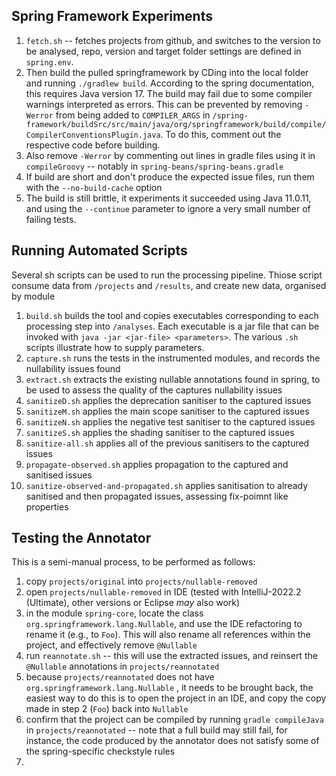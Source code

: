 ## Spring Framework Experiments

1. `fetch.sh` -- fetches projects from github, and switches to the version to be analysed, repo,  version and target folder settings are defined in `spring.env`. 
2. Then build the pulled springframework by CDing into the local folder and running `./gradlew build`. According to the spring documentation, this requires Java version 17. The build may fail due to some compiler warnings interpreted as errors. This can be prevented by removing `-Werror` from being added to `COMPILER_ARGS` in `/spring-framework/buildSrc/src/main/java/org/springframework/build/compile/CompilerConventionsPlugin.java`. To do this, comment out the respective code before building. 
3. Also remove `-Werror` by commenting out lines in gradle files using it in `compileGroovy` -- notably in `spring-beans/spring-beans.gradle`
4. If build are short and don't produce the expected issue files, run them with the `--no-build-cache` option
3. The build is still brittle, it experiments it succeeded using Java 11.0.11, and using the `--continue` parameter to ignore a very small number of failing tests. 

## Running Automated Scripts

Several sh scripts can be used to run the processing pipeline. Thiose script consume data from `/projects` and `/results`, and create new data, organised by module

1. `build.sh` builds the tool and copies executables corresponding to each processing step into `/analyses`. Each executable is a jar file that can be invoked with `java -jar <jar-file> <parameters>`. The various `.sh` scripts illustrate how to supply parameters.
2. `capture.sh` runs the tests in the instrumented modules, and records the nullability issues found
3. `extract.sh` extracts the existing nullable annotations found in spring, to be used to assess the quality of the captures nullability issues
4. `sanitizeD.sh` applies the deprecation sanitiser to the captured issues
5. `sanitizeM.sh` applies the main scope sanitiser to the captured issues
6. `sanitizeN.sh` applies the negative test sanitiser to the captured issues
7. `sanitizeS.sh` applies the shading sanitiser to the captured issues
8. `sanitize-all.sh` applies all of the previous sanitisers to the captured issues
9. `propagate-observed.sh` applies propagation to the captured and sanitised issues
10. `sanitize-observed-and-propagated.sh` applies sanitisation to already sanitised and then propagated issues, assessing fix-poimnt like properties

## Testing the Annotator

This is a semi-manual process, to be performed as follows:

1. copy `projects/original` into `projects/nullable-removed`
2. open `projects/nullable-removed` in IDE (tested with IntelliJ-2022.2 (Ultimate), other versions or Eclipse *may* also work)
3. in the module `spring-core`, locate the class `org.springframework.lang.Nullable`, and use the IDE refactoring to rename it (e.g., to `Foo`). This will also rename all references within the project, and effectively remove `@Nullable`
4. run `reannotate.sh` -- this will use the extracted issues, and reinsert the `@Nullable` annotations in `projects/reannotated`
5. because `projects/reannotated` does not have `org.springframework.lang.Nullable` , it needs to be brought back, the easiest way to do this is to open the project in an IDE, and copy the copy made in step 2 (`Foo`) back into `Nullable`
6. confirm that the project can be compiled by running `gradle compileJava` in `projects/reannotated` -- note that a full build may still fail, for instance, the code produced by the annotator does not satisfy some of the spring-specific checkstyle rules 
7. 
